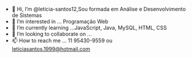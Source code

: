 - 👋 Hi, I’m @leticia-santos12,Sou formada em Análise e Desenvolvimento de Sistemas
- 👀 I’m interested in ... Programação Web
- 🌱 I’m currently learning ...JavaScript, Java, MySQL, HTML, CSS
- 💞️ I’m looking to collaborate on  ... 
- 📫 How to reach me ... 11  95430-9559 ou leticiasantos.1999@hotmail.com

<!--
leticia-santos12/leticia-santos12 is a ✨ special ✨ repository because its `README.md` (this file) appears on your GitHub profile.
You can click the Preview link to take a look at your changes.
--->
